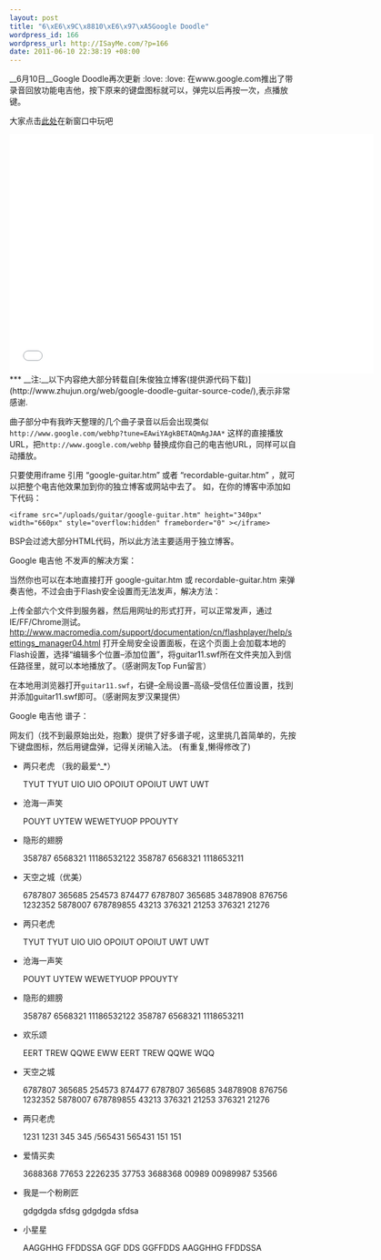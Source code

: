 ```yaml
--- 
layout: post
title: "6\xE6\x9C\x8810\xE6\x97\xA5Google Doodle"
wordpress_id: 166
wordpress_url: http://ISayMe.com/?p=166
date: 2011-06-10 22:38:19 +08:00
---
```

__6月10日__Google Doodle再次更新 :love:  :love: 在www.google.com推出了带录音回放功能电吉他，按下原来的键盘图标就可以，弹完以后再按一次，点播放键。

大家点击[此处](/demo/google-guitar/recordable-guitar.htm)在新窗口中玩吧

<iframe src="/demo/google-guitar/recordable-guitar.htm" height="420px" width="640px" style="overflow:hidden" frameborder="0" ></iframe>
***
__注:__以下内容绝大部分转载自[朱俊独立博客(提供源代码下载)](http://www.zhujun.org/web/google-doodle-guitar-source-code/),表示非常感谢.

曲子部分中有我昨天整理的几个曲子录音以后会出现类似 `http://www.google.com/webhp?tune=EAwiYAgkBETAQmAgJAA*` 这样的直接播放URL，把`http://www.google.com/webhp` 替换成你自己的电吉他URL，同样可以自动播放。

只要使用iframe 引用 “google-guitar.htm” 或者 “recordable-guitar.htm” ，就可以把整个电吉他效果加到你的独立博客或网站中去了。
如，在你的博客中添加如下代码：

    <iframe src="/uploads/guitar/google-guitar.htm" height="340px" width="660px" style="overflow:hidden" frameborder="0" ></iframe>

BSP会过滤大部分HTML代码，所以此方法主要适用于独立博客。

Google 电吉他 不发声的解决方案：

当然你也可以在本地直接打开 google-guitar.htm 或 recordable-guitar.htm 来弹奏吉他，不过会由于Flash安全设置而无法发声，解决方法：

上传全部六个文件到服务器，然后用网址的形式打开，可以正常发声，通过IE/FF/Chrome测试。
<http://www.macromedia.com/support/documentation/cn/flashplayer/help/settings_manager04.html>
打开全局安全设置面板，在这个页面上会加载本地的Flash设置，选择“编辑多个位置–添加位置”，将guitar11.swf所在文件夹加入到信任路径里，就可以本地播放了。（感谢网友Top Fun留言）

在本地用浏览器打开`guitar11.swf`，右键–全局设置–高级–受信任位置设置，找到并添加guitar11.swf即可。（感谢网友罗汉果提供）

Google 电吉他 谱子：

网友们（找不到最原始出处，抱歉）提供了好多谱子呢，这里挑几首简单的，先按下键盘图标，然后用键盘弹，记得关闭输入法。
(有重复,懒得修改了)

- 两只老虎 （我的最爱^_*）
    
    TYUT TYUT UIO UIO OPOIUT OPOIUT UWT UWT
    
- 沧海一声笑

    POUYT UYTEW WEWETYUOP PPOUYTY
    
- 隐形的翅膀

    358787 6568321 11186532122 358787 6568321 1118653211
    
- 天空之城（优美）
    
    6787807 365685 254573 874477 6787807 365685 34878908 876756 1232352 5878007 678789855 43213 376321 21253 376321 21276
    
- 两只老虎

    TYUT TYUT UIO UIO OPOIUT OPOIUT UWT UWT
    
- 沧海一声笑

    POUYT UYTEW WEWETYUOP PPOUYTY
    
- 隐形的翅膀

    358787 6568321 11186532122 358787 6568321 1118653211
    
- 欢乐颂

    EERT TREW QQWE EWW EERT TREW QQWE WQQ
    
- 天空之城

    6787807 365685 254573 874477 6787807 365685 34878908 876756 1232352 5878007 678789855 43213 376321 21253 376321 21276
    
- 两只老虎

    1231 1231 345 345 /565431 565431 151 151
    
- 爱情买卖
    
    3688368 77653 2226235 37753 3688368 00989 00989987 53566
    
- 我是一个粉刷匠

    gdgdgda sfdsg gdgdgda sfdsa
    
- 小星星

    AAGGHHG FFDDSSA GGF DDS GGFFDDS AAGGHHG FFDDSSA
